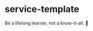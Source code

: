 # service-template

<!-- INSPIRATIONAL_QUOTE_START -->
Be a lifelong learner, not a know-it-all.
🐶
<!-- INSPIRATIONAL_QUOTE_END -->
